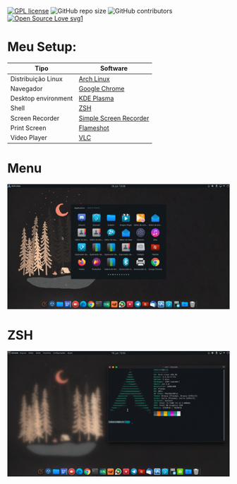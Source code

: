 [![GPL license](https://img.shields.io/badge/License-GPL-blue.svg)](https://t.me/k4k4rot0)
![GitHub repo size](https://img.shields.io/github/repo-size/k4k4rot0/config?label=Tamanho)
![GitHub contributors](https://img.shields.io/github/contributors/k4k4rot0/config?label=contribuidores)
[![Open Source Love svg1](https://badges.frapsoft.com/os/v1/open-source.svg?v=103)](https://github.com/ellerbrock/open-source-badges/)



# Meu Setup:

**Tipo**        | **Software**
--------------- | ---------------
Distribuição Linux | [Arch Linux](https://www.archlinux.org/)
Navegador       | [Google Chrome](https://www.google.com/intl/pt-BR/chrome/)
Desktop environment | [KDE Plasma](https://kde.org/plasma-desktop)
Shell | [ZSH](https://wiki.archlinux.org/index.php/Zsh)
Screen Recorder | [Simple Screen Recorder](https://www.maartenbaert.be/simplescreenrecorder/)
Print Screen    | [Flameshot](https://github.com/lupoDharkael/flameshot)
Vídeo Player    | [VLC](https://www.videolan.org/vlc/index.pt-BR.html)


# Menu

![screenshot](/imagens/screenshot-01.png)

# ZSH

![screenshot](/imagens/screenshot-02.png)
